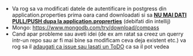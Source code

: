 - Va rog sa va modificati datele de autentificare in postgress din application.properties prima oara cand downloadati si sa <B><U> NU MAI DATI PULL/PUSH dupa la application.proprerties</U></B> (debifati din intellij)
- Mongo: https://www.mongodb.com/try/download/compass
- Cand apar probleme sau aveti idei (de ex am ratat sa creez un querry intr-un repo sau ar fi mai bine sa modificam ceva deja existent etc.) va rog sa il <U> adaugati ca issue sau lasati un ToDO</U> ca sa il pot vedea

